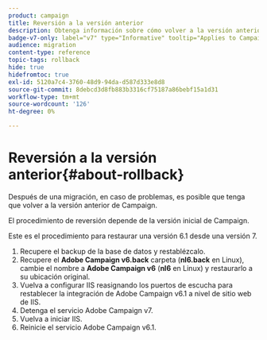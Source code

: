 ```yaml
---
product: campaign
title: Reversión a la versión anterior
description: Obtenga información sobre cómo volver a la versión anterior
badge-v7-only: label="v7" type="Informative" tooltip="Applies to Campaign Classic v7 only"
audience: migration
content-type: reference
topic-tags: rollback
hide: true
hidefromtoc: true
exl-id: 5120a7c4-3760-48d9-94da-d587d333e8d8
source-git-commit: 8debcd3d8fb883b3316cf75187a86bebf15a1d31
workflow-type: tm+mt
source-wordcount: '126'
ht-degree: 0%

---
```


# Reversión a la versión anterior{#about-rollback}



Después de una migración, en caso de problemas, es posible que tenga que volver a la versión anterior de Campaign.

El procedimiento de reversión depende de la versión inicial de Campaign.

Este es el procedimiento para restaurar una versión 6.1 desde una versión 7.

1. Recupere el backup de la base de datos y restablézcalo.
1. Recupere el **Adobe Campaign v6.back** carpeta (**nl6.back** en Linux), cambie el nombre a **Adobe Campaign v6** (**nl6** en Linux) y restaurarlo a su ubicación original.
1. Vuelva a configurar IIS reasignando los puertos de escucha para restablecer la integración de Adobe Campaign v6.1 a nivel de sitio web de IIS.
1. Detenga el servicio Adobe Campaign v7.
1. Vuelva a iniciar IIS.
1. Reinicie el servicio Adobe Campaign v6.1.

<!--
	
## Restore to Campaign v6.02

Here is the procedure to restore a v6.02 from a v7.

1. Recover the backup of the database and restore it.
1. Recover the **Neolane v6.back** folder (**nl6.back** in Linux), rename it to **Neolane v6** (**nl6** in Linux) and restore it to its original location.
1. Re-configure IIS by re-assigning the listen ports to re-establish the integration of Adobe Campaign v6.02 at IIS Website level.
1. Stop the Adobe Campaign v6.1 service.
1. Re-start IIS.
1. Restart the Adobe Campaign v6.02 service.

## Restore to Campaign v5.11

Here is the procedure to restore a v5.11 from a v7.

1. Recover the backup of the database and restore it.
1. Recover the **Neolane v5.back** folder (**nl5.back** in Linux), rename it to **Neolane v5** (**nl5** in Linux) and restore it to its original location.
1. Re-configure IIS by re-assigning the listen ports to re-establish the integration of Neolane v5 at IIS Website level.
1. Stop the Adobe Campaign v7 service.
1. Re-start IIS.
1. Re-start the Adobe Campaign v5 service.

-->
